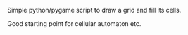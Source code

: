 Simple python/pygame script to draw a grid and fill its cells.

Good starting point for cellular automaton etc.

